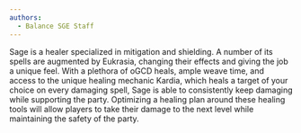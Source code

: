 ```yaml
---
authors:
  - Balance SGE Staff
---
```

Sage is a healer specialized in mitigation and shielding. A number of its spells are augmented by Eukrasia, changing their effects and giving the job a unique feel. With a plethora of oGCD heals, ample weave time, and access to the unique healing mechanic Kardia, which heals a target of your choice on every damaging spell, Sage is able to consistently keep damaging while supporting the party. Optimizing a healing plan around these healing tools will allow players to take their damage to the next level while maintaining the safety of the party.
